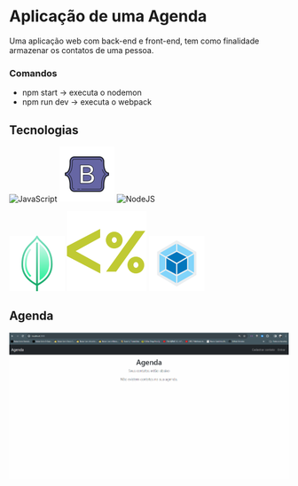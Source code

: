 # Aplicação de uma Agenda

Uma aplicação web com back-end e front-end, tem como finalidade armazenar os contatos de uma pessoa.

### Comandos
 * npm start -> executa o nodemon
 * npm run dev -> executa o webpack


## Tecnologias

![JavaScript](https://cdn-icons-png.flaticon.com/128/3097/3097978.png)
![BootStrap](logoImgs/BootStrap.png)
![NodeJS](https://cdn-icons-png.flaticon.com/128/919/919825.png)

![MongoDB](logoImgs/MongoDB.png)
![EJS](logoImgs/EJS.png)
![WebPack](logoImgs/webpack.png)

## Agenda

![AgendaDemo](logoImgs/AgendaDemo.gif)
